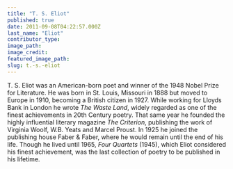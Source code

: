 ```yaml
---
title: "T. S. Eliot"
published: true
date: 2011-09-08T04:22:57.000Z
last_name: "Eliot"
contributor_type:
image_path:
image_credit:
featured_image_path:
slug: t.-s.-eliot
---
```


T. S. Eliot was an American-born poet and winner of the 1948 Nobel Prize for Literature. He was born in St. Louis, Missouri in 1888 but moved to Europe in 1910, becoming a British citizen in 1927. While working for Lloyds Bank in London he wrote _The Waste Land_, widely regarded as one of the finest achievements in 20th Century poetry. That same year he founded the highly influential literary magazine _The Criterion_, publishing the work of Virginia Woolf, W.B. Yeats and Marcel Proust. In 1925 he joined the publishing house Faber & Faber, where he would remain until the end of his life. Though he lived until 1965, _Four Quartets_ (1945), which Eliot considered his finest achievement, was the last collection of poetry to be published in his lifetime. 

